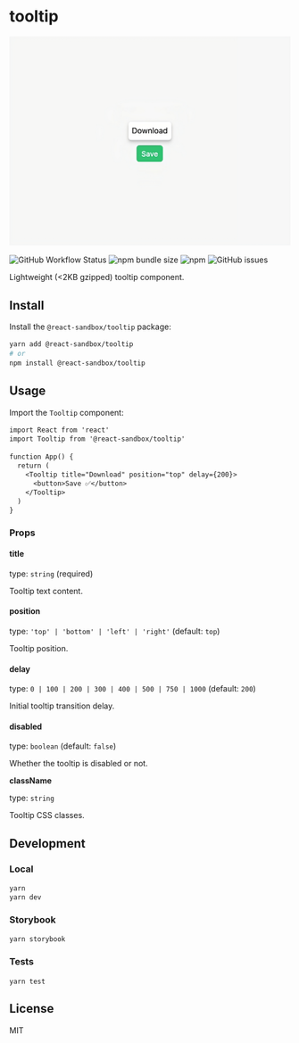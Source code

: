 # tooltip

![Tooltip example](example.png)

![GitHub Workflow Status](https://img.shields.io/github/actions/workflow/status/react-sandbox/tooltip/node.js.yml)
![npm bundle size](https://img.shields.io/bundlephobia/minzip/@react-sandbox/tooltip)
![npm](https://img.shields.io/npm/dw/@react-sandbox/tooltip)
![GitHub issues](https://img.shields.io/github/issues/react-sandbox/tooltip)

Lightweight (<2KB gzipped) tooltip component.

## Install

Install the `@react-sandbox/tooltip` package:

```bash
yarn add @react-sandbox/tooltip
# or
npm install @react-sandbox/tooltip
```

## Usage

Import the `Tooltip` component:

```tsx
import React from 'react'
import Tooltip from '@react-sandbox/tooltip'

function App() {
  return (
    <Tooltip title="Download" position="top" delay={200}>
      <button>Save ✅</button>
    </Tooltip>
  )
}
```

### Props

#### title

type: `string` (required)

Tooltip text content.

#### position

type: `'top' | 'bottom' | 'left' | 'right'` (default: `top`)

Tooltip position.

#### delay

type: `0 | 100 | 200 | 300 | 400 | 500 | 750 | 1000` (default: `200`)

Initial tooltip transition delay.

#### disabled

type: `boolean` (default: `false`)

Whether the tooltip is disabled or not.

**className**

type: `string`

Tooltip CSS classes.

## Development

### Local

```
yarn
yarn dev
```

### Storybook

```
yarn storybook
```

### Tests

```
yarn test
```

## License

MIT
